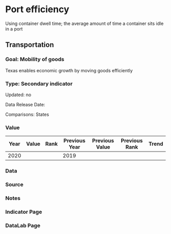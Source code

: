 # Port efficiency

Using container dwell time; the average amount of time a container sits idle in a port

## Transportation

### Goal: Mobility of goods

Texas enables economic growth by moving goods efficiently

### Type: Secondary indicator

Updated: no

Data Release Date: 

Comparisons: States

### Value

| Year      |  Value      | Rank        | Previous Year | Previous Value | Previous Rank | Trend | 
| ----------- | ----------- | ----------- | ----------- | ----------- | ----------- | -----------|
|   2020      |             |             |      2019   |             |             |            | 

### Data

### Source

### Notes


### Indicator Page


### DataLab Page
